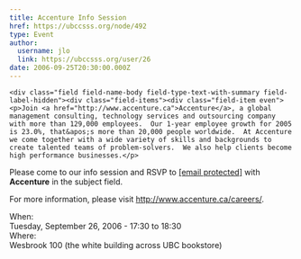 ```yaml
---
title: Accenture Info Session 
href: https://ubccsss.org/node/492
type: Event
author:
  username: jlo
  link: https://ubccsss.org/user/26
date: 2006-09-25T20:30:00.000Z
---
```



    <div class="field field-name-body field-type-text-with-summary field-label-hidden"><div class="field-items"><div class="field-item even"><p>Join <a href="http://www.accenture.ca">Accenture</a>, a global management consulting, technology services and outsourcing company with more than 129,000 employees.  Our 1-year employee growth for 2005 is 23.0%, that&apos;s more than 20,000 people worldwide.  At Accenture we come together with a wide variety of skills and backgrounds to create talented teams of problem-solvers.  We also help clients become high performance businesses.</p>
<p>Please come to our info session and RSVP to <a href="/cdn-cgi/l/email-protection#721113001717005c011700041b111701320710115c1113"><span class="__cf_email__" data-cfemail="e3808291868691cd908691958a808690a3968180cd8082">[email&#xA0;protected]</span></a> with <strong>Accenture</strong> in the subject field.</p>
<p>For more information, please visit <a href="http://www.accenture.ca/careers/">http://www.accenture.ca/careers/</a>.</p>
</div></div></div><div class="field field-name-field-dates field-type-datetime field-label-above"><div class="field-label">When:&#xA0;</div><div class="field-items"><div class="field-item even"><span class="date-display-single">Tuesday, September 26, 2006 - <span class="date-display-range"><span class="date-display-start">17:30</span> to <span class="date-display-end">18:30</span></span></span></div></div></div><div class="field field-name-field-location field-type-text field-label-above"><div class="field-label">Where:&#xA0;</div><div class="field-items"><div class="field-item even">Wesbrook 100 (the white building across UBC bookstore)</div></div></div>    <footer>
          </footer>
    